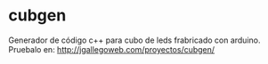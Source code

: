 # cubgen
Generador de código c++ para cubo de leds frabricado con arduino.
Pruebalo en: http://jgallegoweb.com/proyectos/cubgen/
